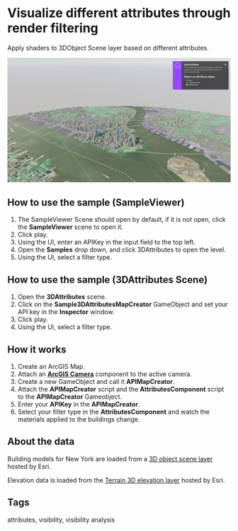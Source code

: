 # Visualize different attributes through render filtering

Apply shaders to 3DObject Scene layer based on different attributes.

![Image of MaterialByAttribute](MaterialByAttribute.png)

## How to use the sample (SampleViewer)

1. The SampleViewer Scene should open by default, if it is not open, click the **SampleViewer** scene to open it.
2. Click play.
3. Using the UI, enter an APIKey in the input field to the top left. 
4. Open the **Samples** drop down, and click 3DAttributes to open the level.
5. Using the UI, select a filter type.

## How to use the sample (3DAttributes Scene)

1. Open the **3DAttributes** scene.
2. Click on the **Sample3DAttributesMapCreator** GameObject and set your API key in the **Inspector** window. 
3. Click play.
4. Using the UI, select a filter type.

## How it works

1. Create an ArcGIS Map.
2. Attach an [**ArcGIS Camera**](https://developers.arcgis.com/unity/maps/camera/#arcgis-camera) component to the active camera.
3. Create a new GameObject and call it **APIMapCreator**.
4. Attach the **APIMapCreator** script and the **AttributesComponent** script to the **APIMapCreator** Gameobject.
5. Enter your **APIKey** in the **APIMapCreator**.
5. Select your filter type in the **AttributesComponent** and watch the materials applied to the buildings change.

## About the data

Building models for New York are loaded from a [3D object scene layer](https://tiles.arcgis.com/tiles/z2tnIkrLQ2BRzr6P/arcgis/rest/services/New_York_LoD2_3D_Buildings/SceneServer/layers/0) hosted by Esri.

Elevation data is loaded from the [Terrain 3D elevation layer](https://www.arcgis.com/home/item.html?id=7029fb60158543ad845c7e1527af11e4) hosted by Esri.

## Tags

attributes, visibility, visibility analysis

